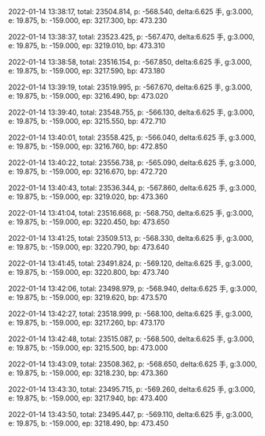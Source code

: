 2022-01-14 13:38:17, total: 23504.814, p: -568.540, delta:6.625 手, g:3.000, e: 19.875, b: -159.000, ep: 3217.300, bp: 473.230

2022-01-14 13:38:37, total: 23523.425, p: -567.470, delta:6.625 手, g:3.000, e: 19.875, b: -159.000, ep: 3219.010, bp: 473.310

2022-01-14 13:38:58, total: 23516.154, p: -567.850, delta:6.625 手, g:3.000, e: 19.875, b: -159.000, ep: 3217.590, bp: 473.180

2022-01-14 13:39:19, total: 23519.995, p: -567.670, delta:6.625 手, g:3.000, e: 19.875, b: -159.000, ep: 3216.490, bp: 473.020

2022-01-14 13:39:40, total: 23548.755, p: -566.130, delta:6.625 手, g:3.000, e: 19.875, b: -159.000, ep: 3215.550, bp: 472.710

2022-01-14 13:40:01, total: 23558.425, p: -566.040, delta:6.625 手, g:3.000, e: 19.875, b: -159.000, ep: 3216.760, bp: 472.850

2022-01-14 13:40:22, total: 23556.738, p: -565.090, delta:6.625 手, g:3.000, e: 19.875, b: -159.000, ep: 3216.670, bp: 472.720

2022-01-14 13:40:43, total: 23536.344, p: -567.860, delta:6.625 手, g:3.000, e: 19.875, b: -159.000, ep: 3219.020, bp: 473.360

2022-01-14 13:41:04, total: 23516.668, p: -568.750, delta:6.625 手, g:3.000, e: 19.875, b: -159.000, ep: 3220.450, bp: 473.650

2022-01-14 13:41:25, total: 23509.513, p: -568.330, delta:6.625 手, g:3.000, e: 19.875, b: -159.000, ep: 3220.790, bp: 473.640

2022-01-14 13:41:45, total: 23491.824, p: -569.120, delta:6.625 手, g:3.000, e: 19.875, b: -159.000, ep: 3220.800, bp: 473.740

2022-01-14 13:42:06, total: 23498.979, p: -568.940, delta:6.625 手, g:3.000, e: 19.875, b: -159.000, ep: 3219.620, bp: 473.570

2022-01-14 13:42:27, total: 23518.999, p: -568.100, delta:6.625 手, g:3.000, e: 19.875, b: -159.000, ep: 3217.260, bp: 473.170

2022-01-14 13:42:48, total: 23515.087, p: -568.500, delta:6.625 手, g:3.000, e: 19.875, b: -159.000, ep: 3215.500, bp: 473.000

2022-01-14 13:43:09, total: 23508.362, p: -568.650, delta:6.625 手, g:3.000, e: 19.875, b: -159.000, ep: 3218.230, bp: 473.360

2022-01-14 13:43:30, total: 23495.715, p: -569.260, delta:6.625 手, g:3.000, e: 19.875, b: -159.000, ep: 3217.940, bp: 473.400

2022-01-14 13:43:50, total: 23495.447, p: -569.110, delta:6.625 手, g:3.000, e: 19.875, b: -159.000, ep: 3218.490, bp: 473.450